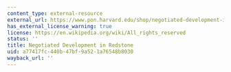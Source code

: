 ```yaml
---
content_type: external-resource
external_url: https://www.pon.harvard.edu/shop/negotiated-development-in-redstone/
has_external_license_warning: true
license: https://en.wikipedia.org/wiki/All_rights_reserved
status: ''
title: Negotiated Development in Redstone
uid: a77417fc-440b-47bf-9a52-1a76548b8030
wayback_url: ''
---
```

